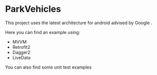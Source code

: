 # ParkVehicles

This project uses the latest architecture for android advised by Google .

Here you can find an example using:
* MVVM
* Retrofit2
* Dagger2
* LiveData

You can also find some unit test examples

